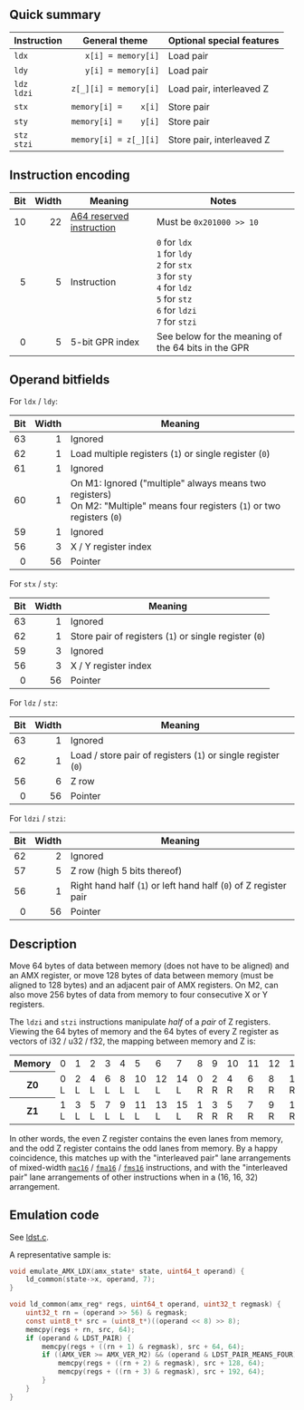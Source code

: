 ## Quick summary

|Instruction|General theme|Optional special features|
|---|---|---|
|`ldx`|<code>&nbsp;&nbsp;&nbsp;x[i] = memory[i]</code>|Load pair|
|`ldy`|<code>&nbsp;&nbsp;&nbsp;y[i] = memory[i]</code>|Load pair|
|`ldz`<br/>`ldzi`|`z[_][i] = memory[i]`|Load pair, interleaved Z|
|`stx`|<code>memory[i] =&nbsp;&nbsp;&nbsp;&nbsp;x[i]</code>|Store pair|
|`sty`|<code>memory[i] =&nbsp;&nbsp;&nbsp;&nbsp;y[i]</code>|Store pair|
|`stz`<br/>`stzi`|`memory[i] = z[_][i]`|Store pair, interleaved Z|

## Instruction encoding

|Bit|Width|Meaning|Notes|
|---:|---:|---|---|
|10|22|[A64 reserved instruction](aarch64.md)|Must be `0x201000 >> 10`|
|5|5|Instruction|`0` for `ldx`<br/>`1` for `ldy`<br/>`2` for `stx`<br/>`3` for `sty`<br/>`4` for `ldz`<br/>`5` for `stz`<br/>`6` for `ldzi`<br/>`7` for `stzi`|
|0|5|5-bit GPR index|See below for the meaning of the 64 bits in the GPR|

## Operand bitfields

For `ldx` / `ldy`:

|Bit|Width|Meaning|
|---:|---:|---|
|63|1|Ignored|
|62|1|Load multiple registers (`1`) or single register (`0`)|
|61|1|Ignored|
|60|1|On M1: Ignored ("multiple" always means two registers)<br/>On M2: "Multiple" means four registers (`1`) or two registers (`0`)|
|59|1|Ignored|
|56|3|X / Y register index|
|0|56|Pointer|

For `stx` / `sty`:

|Bit|Width|Meaning|
|---:|---:|---|
|63|1|Ignored|
|62|1|Store pair of registers (`1`) or single register (`0`)|
|59|3|Ignored|
|56|3|X / Y register index|
|0|56|Pointer|

For `ldz` / `stz`:

|Bit|Width|Meaning|
|---:|---:|---|
|63|1|Ignored|
|62|1|Load / store pair of registers (`1`) or single register (`0`)|
|56|6|Z row|
|0|56|Pointer|

For `ldzi` / `stzi`:

|Bit|Width|Meaning|
|---:|---:|---|
|62|2|Ignored|
|57|5|Z row (high 5 bits thereof)|
|56|1|Right hand half (`1`) or left hand half (`0`) of Z register pair|
|0|56|Pointer|

## Description

Move 64 bytes of data between memory (does not have to be aligned) and an AMX register, or move 128 bytes of data between memory (must be aligned to 128 bytes) and an adjacent pair of AMX registers. On M2, can also move 256 bytes of data from memory to four consecutive X or Y registers.

The `ldzi` and `stzi` instructions manipulate _half_ of a _pair_ of Z registers. Viewing the 64 bytes of memory and the 64 bytes of every Z register as vectors of i32 / u32 / f32, the mapping between memory and Z is:

<table>
<tr><th>Memory</th><td>0</td><td>1</td><td>2</td><td>3</td><td>4</td><td>5</td><td>6</td><td>7</td><td>8</td><td>9</td><td>10</td><td>11</td><td>12</td><td>13</td><td>14</td><td>15</td></tr>
<tr><th>Z0</th><td>0 L</td><td>2 L</td><td>4 L</td><td>6 L</td><td>8 L</td><td>10 L</td><td>12 L</td><td>14 L</td><td>0 R</td><td>2 R</td><td>4 R</td><td>6 R</td><td>8 R</td><td>10 R</td><td>12 R</td><td>14 R</td></tr>
<tr><th>Z1</th><td>1 L</td><td>3 L</td><td>5 L</td><td>7 L</td><td>9 L</td><td>11 L</td><td>13 L</td><td>15 L</td><td>1 R</td><td>3 R</td><td>5 R</td><td>7 R</td><td>9 R</td><td>11 R</td><td>13 R</td><td>15 R</td></tr>
</table>

In other words, the even Z register contains the even lanes from memory, and the odd Z register contains the odd lanes from memory. By a happy coincidence, this matches up with the "interleaved pair" lane arrangements of mixed-width [`mac16`](mac16.md) / [`fma16`](fma.md) / [`fms16`](fms.md) instructions, and with the "interleaved pair" lane arrangements of other instructions when in a (16, 16, 32) arrangement.

## Emulation code

See [ldst.c](ldst.c).

A representative sample is:
```c
void emulate_AMX_LDX(amx_state* state, uint64_t operand) {
    ld_common(state->x, operand, 7);
}

void ld_common(amx_reg* regs, uint64_t operand, uint32_t regmask) {
    uint32_t rn = (operand >> 56) & regmask;
    const uint8_t* src = (uint8_t*)((operand << 8) >> 8);
    memcpy(regs + rn, src, 64);
    if (operand & LDST_PAIR) {
        memcpy(regs + ((rn + 1) & regmask), src + 64, 64);
        if ((AMX_VER >= AMX_VER_M2) && (operand & LDST_PAIR_MEANS_FOUR) && (regmask <= 15)) {
            memcpy(regs + ((rn + 2) & regmask), src + 128, 64);
            memcpy(regs + ((rn + 3) & regmask), src + 192, 64);
        }
    }
}
```
